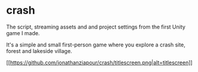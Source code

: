 # crash
The script, streaming assets and and project settings from the first Unity game I made.

It's a simple and small first-person game where you explore a crash site, forest and lakeside village.

[[https://github.com/jonathanziapour/crash/titlescreen.png|alt=titlescreen]]
